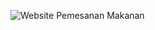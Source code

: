 ![Website Pemesanan Makanan](https://github.com/dinaamlll/Website-Pemesanan-Makanan-Kelompok-8/assets/127063272/f10d5d88-2015-4fd2-9572-43f2b50f0ffb)
